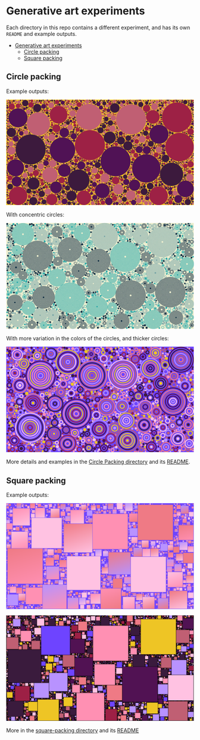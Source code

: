 # Generative art experiments

Each directory in this repo contains a different experiment, and has its own `README` and example outputs.

- [Generative art experiments](#generative-art-experiments)
  - [Circle packing](#circle-packing)
  - [Square packing](#square-packing)

## Circle packing

Example outputs:

![](circle-packing/images/circle-pack-palette1-1.jpg)

With concentric circles:

![](circle-packing/images/circle-pack-concentric-2.jpg)

With more variation in the colors of the circles, and thicker circles:

![](circle-packing/images/circle-pack-concentric-random-colors-6.jpg)

More details and examples in the [Circle Packing directory](https://github.com/anaulin/generative-art/tree/master/circle-packing) and its [README](circle-packing/README.md).

## Square packing

Example outputs:

![](square-packing/images/linear-gradient-2.png)

![](square-packing/images/output.png)

More in the [square-packing directory](https://github.com/anaulin/generative-art/tree/master/square-packing/) and its [README](square-packing/README.md)
